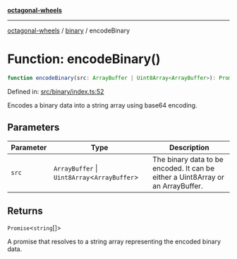 [**octagonal-wheels**](../../README.md)

***

[octagonal-wheels](../../modules.md) / [binary](../README.md) / encodeBinary

# Function: encodeBinary()

```ts
function encodeBinary(src: ArrayBuffer | Uint8Array<ArrayBuffer>): Promise<string[]>;
```

Defined in: [src/binary/index.ts:52](https://github.com/vrtmrz/octagonal-wheels/blob/main/src/binary/index.ts#L52)

Encodes a binary data into a string array using base64 encoding.

## Parameters

| Parameter | Type | Description |
| ------ | ------ | ------ |
| `src` | `ArrayBuffer` \| `Uint8Array`\<`ArrayBuffer`\> | The binary data to be encoded. It can be either a Uint8Array or an ArrayBuffer. |

## Returns

`Promise`\<`string`[]\>

A promise that resolves to a string array representing the encoded binary data.
